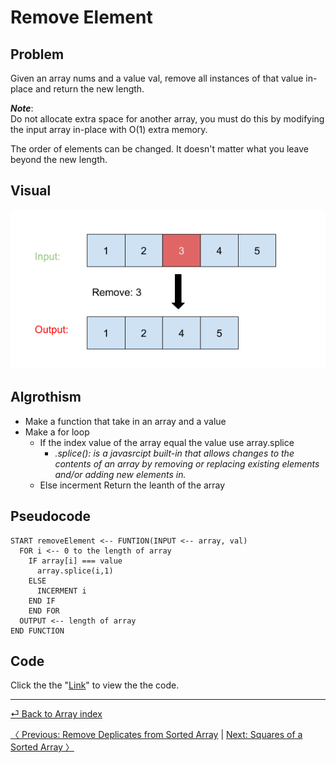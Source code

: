 # Remove Element
## Problem
Given an array nums and a value val, remove all instances of that value in-place and return the new length.

__*Note*__:<br>
Do not allocate extra space for another array, you must do this by modifying the input array in-place with O(1) extra memory.

The order of elements can be changed. It doesn't matter what you leave beyond the new length.

## Visual
![](removeElement.png)

## Algrothism
* Make a function that take in an array and a value
* Make a for loop
  * If the index value of the array equal the value
    use array.splice
     * *.splice(): is a javasrcipt built-in that allows changes to the contents of an array by removing or replacing existing elements and/or adding new elements in.*
  * Else incerment
Return the leanth of the array

## Pseudocode
```
START removeElement <-- FUNTION(INPUT <-- array, val)
  FOR i <-- 0 to the length of array
    IF array[i] === value
      array.splice(i,1)
    ELSE
      INCERMENT i
    END IF
    END FOR
  OUTPUT <-- length of array
END FUNCTION
```
## Code
Click the the "[Link](removeElement.js)" to view the the code. 

<hr>

[⏎ Back to Array index ](../README.md) 

[〈 Previous: Remove Deplicates from Sorted Array](../removeDuplicates/README.md) | [Next: Squares of a Sorted Array 〉](../sortSquares/README.md)